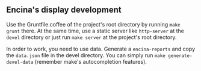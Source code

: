 ## Encina's display development

Use the Gruntfile.coffee of the project's root directory by running `make grunt` there. At the same time, use a static server like `http-server` at the `devel` directory or just run `make server` at the project's root directory.

In order to work, you need to use data. Generate a `encina-reports` and copy the `data.json` file in the devel directory. You can simply run `make generate-devel-data` (remember make's autocompletion features).